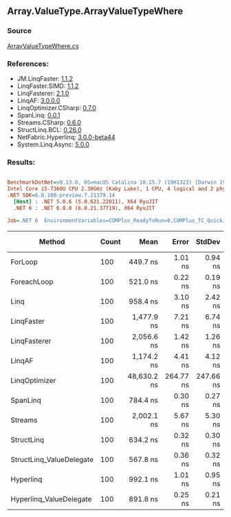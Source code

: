 ﻿## Array.ValueType.ArrayValueTypeWhere

### Source
[ArrayValueTypeWhere.cs](../LinqBenchmarks/Array/ValueType/ArrayValueTypeWhere.cs)

### References:
- JM.LinqFaster: [1.1.2](https://www.nuget.org/packages/JM.LinqFaster/1.1.2)
- LinqFaster.SIMD: [1.1.2](https://www.nuget.org/packages/LinqFaster.SIMD/1.0.3)
- LinqFasterer: [2.1.0](https://www.nuget.org/packages/LinqFasterer/2.1.0)
- LinqAF: [3.0.0.0](https://www.nuget.org/packages/LinqAF/3.0.0.0)
- LinqOptimizer.CSharp: [0.7.0](https://www.nuget.org/packages/LinqOptimizer.CSharp/0.7.0)
- SpanLinq: [0.0.1](https://www.nuget.org/packages/SpanLinq/0.0.1)
- Streams.CSharp: [0.6.0](https://www.nuget.org/packages/Streams.CSharp/0.6.0)
- StructLinq.BCL: [0.26.0](https://www.nuget.org/packages/StructLinq/0.26.0)
- NetFabric.Hyperlinq: [3.0.0-beta44](https://www.nuget.org/packages/NetFabric.Hyperlinq/3.0.0-beta44)
- System.Linq.Async: [5.0.0](https://www.nuget.org/packages/System.Linq.Async/5.0.0)

### Results:
``` ini

BenchmarkDotNet=v0.13.0, OS=macOS Catalina 10.15.7 (19H1323) [Darwin 19.6.0]
Intel Core i5-7360U CPU 2.30GHz (Kaby Lake), 1 CPU, 4 logical and 2 physical cores
.NET SDK=6.0.100-preview.7.21379.14
  [Host] : .NET 5.0.6 (5.0.621.22011), X64 RyuJIT
  .NET 6 : .NET 6.0.0 (6.0.21.37719), X64 RyuJIT

Job=.NET 6  EnvironmentVariables=COMPlus_ReadyToRun=0,COMPlus_TC_QuickJitForLoops=1,COMPlus_TieredPGO=1  Runtime=.NET 6.0  

```
|                   Method | Count |        Mean |     Error |    StdDev |          Ratio | RatioSD |   Gen 0 |  Gen 1 | Gen 2 | Allocated |
|------------------------- |------ |------------:|----------:|----------:|---------------:|--------:|--------:|-------:|------:|----------:|
|                  ForLoop |   100 |    449.7 ns |   1.01 ns |   0.94 ns |       baseline |         |       - |      - |     - |         - |
|              ForeachLoop |   100 |    521.0 ns |   0.22 ns |   0.19 ns |   1.16x slower |   0.00x |       - |      - |     - |         - |
|                     Linq |   100 |    958.4 ns |   3.10 ns |   2.42 ns |   2.13x slower |   0.01x |  0.0496 |      - |     - |     104 B |
|               LinqFaster |   100 |  1,477.9 ns |   7.21 ns |   6.74 ns |   3.29x slower |   0.02x |  4.7264 |      - |     - |   9,904 B |
|             LinqFasterer |   100 |  2,056.6 ns |   1.42 ns |   1.26 ns |   4.57x slower |   0.01x |  3.0174 |      - |     - |   6,328 B |
|                   LinqAF |   100 |  1,174.2 ns |   4.41 ns |   4.12 ns |   2.61x slower |   0.01x |       - |      - |     - |         - |
|            LinqOptimizer |   100 | 48,630.2 ns | 264.77 ns | 247.66 ns | 108.14x slower |   0.58x | 70.8008 | 4.3945 |     - | 153,936 B |
|                 SpanLinq |   100 |    784.4 ns |   0.30 ns |   0.27 ns |   1.74x slower |   0.00x |       - |      - |     - |         - |
|                  Streams |   100 |  2,002.1 ns |   5.67 ns |   5.30 ns |   4.45x slower |   0.02x |  0.3929 |      - |     - |     824 B |
|               StructLinq |   100 |    634.2 ns |   0.32 ns |   0.30 ns |   1.41x slower |   0.00x |  0.0153 |      - |     - |      32 B |
| StructLinq_ValueDelegate |   100 |    567.8 ns |   0.36 ns |   0.32 ns |   1.26x slower |   0.00x |       - |      - |     - |         - |
|                Hyperlinq |   100 |    992.1 ns |   1.01 ns |   0.95 ns |   2.21x slower |   0.01x |       - |      - |     - |         - |
|  Hyperlinq_ValueDelegate |   100 |    891.8 ns |   0.25 ns |   0.21 ns |   1.98x slower |   0.00x |       - |      - |     - |         - |
